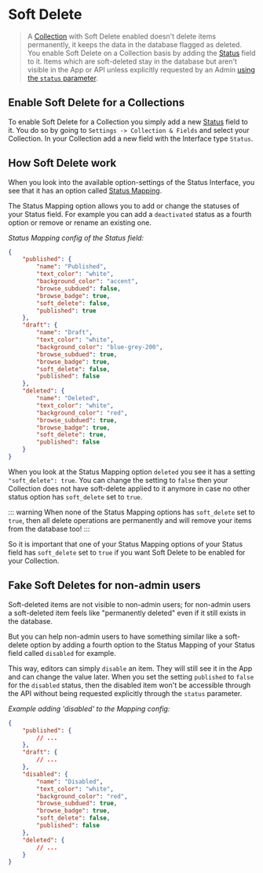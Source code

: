 # Soft Delete

>  A [Collection](/guides/collections.md) with Soft Delete enabled doesn't delete items permanently, it keeps the data in the database flagged as deleted. You enable Soft Delete on a Collection basis by adding the [Status](/guides/status.md) field to it. Items which are soft-deleted stay in the database but aren't visible in the App or API unless explicitly requested by an Admin [using the `status` parameter](/api/reference.md#status). 

## Enable Soft Delete for a Collections

To enable Soft Delete for a Collection you simply add a new [Status](/guides/status.md) field to it. You do so by going to `Settings -> Collection & Fields` and select your Collection. In your Collection add a new field with the Interface type `Status`.


## How Soft Delete work

When you look into the available option-settings of the Status Interface, you see that it has an option called [Status Mapping](/guides/status.md#status-mapping). 

The Status Mapping option allows you to add or change the statuses of your Status field. For example you can add a `deactivated` status as a fourth option or remove or rename an existing one. 

*Status Mapping config of the Status field:*
```JSON
{
    "published": {
        "name": "Published",
        "text_color": "white",
        "background_color": "accent",
        "browse_subdued": false,
        "browse_badge": true,
        "soft_delete": false,
        "published": true
    },
    "draft": {
        "name": "Draft",
        "text_color": "white",
        "background_color": "blue-grey-200",
        "browse_subdued": true,
        "browse_badge": true,
        "soft_delete": false,
        "published": false
    },
    "deleted": {
        "name": "Deleted",
        "text_color": "white",
        "background_color": "red",
        "browse_subdued": true,
        "browse_badge": true,
        "soft_delete": true, 
        "published": false
    }
}
```

When you look at the Status Mapping option `deleted` you see it has a setting `"soft_delete": true`.
You can change the setting to `false` then your Collection does not have soft-delete applied to it anymore in case no other status option has `soft_delete` set to `true`. 

::: warning
When none of the Status Mapping options has `soft_delete` set to `true`, then all delete operations are permanently and will remove your items from the database too! 
:::

So it is important that one of your Status Mapping options of your Status field has `soft_delete` set to `true` if you want Soft Delete to be enabled for your Collection. 


## Fake Soft Deletes for non-admin users

Soft-deleted items are not visible to non-admin users; for non-admin users a soft-deleted item feels like "permanently deleted" even if it still exists in the database. 

But you can help non-admin users to have something similar like a soft-delete option by adding a fourth option to the Status Mapping of your Status field called `disabled` for example.

This way, editors can simply `disable` an item. They will still see it in the App and can change the value later. When you set the setting `published` to `false` for the `disabled` status, then the disabled item won't be accessible through the API without being requested explicitly through the `status` parameter. 


*Example adding 'disabled' to the Mapping config:*
```JSON
{
    "published": {
        // ...
    },
    "draft": {
        // ...
    },
    "disabled": {
        "name": "Disabled",
        "text_color": "white",
        "background_color": "red",
        "browse_subdued": true,
        "browse_badge": true,
        "soft_delete": false, 
        "published": false
    },
    "deleted": {
        // ...
    }
}
```


